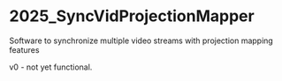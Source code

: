 # 2025_SyncVidProjectionMapper
Software to synchronize multiple video streams with projection mapping features

v0 - not yet functional.
